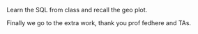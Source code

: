 Learn the SQL from class and recall the geo plot. 

Finally we go to the extra work, thank you prof fedhere and TAs. 
